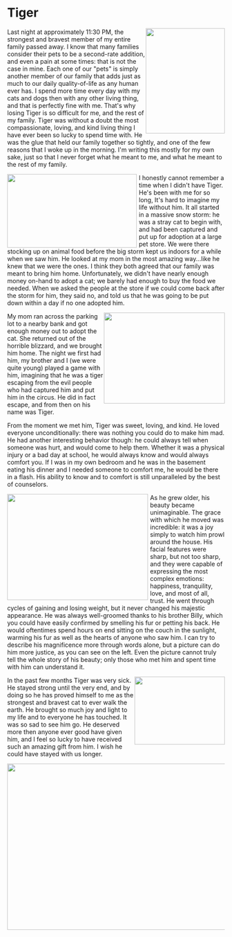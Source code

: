 # Tiger #

<a href="http://cartera.me/blog/wp-content/uploads/DVC00025.jpg"><img class="size-full wp-image-224 alignright" style="float: right;" title="DVC00025" src="http://cartera.me/blog/wp-content/uploads/DVC00025.jpg" alt="" width="183" height="243" /></a>Last night at approximately 11:30 PM, the strongest and bravest member of my entire family passed away. I know that many families consider their pets to be a second-rate addition, and even a pain at some times: that is not the case in mine. Each one of our "pets" is simply another member of our family that adds just as much to our daily quality-of-life as any human ever has. I spend more time every day with my cats and dogs then with any other living thing, and that is perfectly fine with me. That's why losing Tiger is so difficult for me, and the rest of my family. Tiger was without a doubt the most compassionate, loving, and kind living thing I have ever been so lucky to spend time with. He was the glue that held our family together so tightly, and one of the few reasons that I woke up in the morning. I'm writing this mostly for my own sake, just so that I never forget what he meant to me, and what he meant to the rest of my family.

<a href="http://cartera.me/blog/wp-content/uploads/DVC00113.jpg"><img class="alignleft" style="float: left; margin-right: 5px;" title="DVC00113" src="http://cartera.me/blog/wp-content/uploads/DVC00113-500x283.jpg" alt="" width="300" height="170" /></a>I honestly cannot remember a time when I didn't have Tiger. He's been with me for so long, It's hard to imagine my life without him. It all started in a massive snow storm: he was a stray cat to begin with, and had been captured and put up for adoption at a large pet store. We were there stocking up on animal food before the big storm kept us indoors for a while when we saw him. He looked at my mom in the most amazing way...like he knew that we were the ones. I think they both agreed that our family was meant to bring him home. Unfortunately, we didn't have nearly enough money on-hand to adopt a cat; we barely had enough to buy the food we needed. When we asked the people at the store if we could come back after the storm for him, they said no, and told us that he was going to be put down within a day if no one adopted him.

<a href="http://cartera.me/blog/wp-content/uploads/DVC00297.jpg"><img class="alignright size-medium wp-image-227" style="float: right;" title="DVC00297" src="http://cartera.me/blog/wp-content/uploads/DVC00297-466x350.jpg" alt="" width="280" height="210" /></a>My mom ran across the parking lot to a nearby bank and got enough money out to adopt the cat. She returned out of the horrible blizzard, and we brought him home. The night we first had him, my brother and I (we were quite young) played a game with him, imagining that he was a tiger escaping from the evil people who had captured him and put him in the circus. He did in fact escape, and from then on his name was Tiger.

From the moment we met him, Tiger was sweet, loving, and kind. He loved everyone unconditionally: there was nothing you could do to make him mad. He had another interesting behavior though: he could always tell when someone was hurt, and would come to help them. Whether it was a physical injury or a bad day at school, he would always know and would always comfort you. If I was in my own bedroom and he was in the basement eating his dinner and I needed someone to comfort me, he would be there in a flash. His ability to know and to comfort is still unparalleled by the best of counselors.

<a href="http://cartera.me/blog/wp-content/uploads/CIMG1079.jpg"><img class="alignleft size-medium wp-image-221" style="float: left; margin-right: 5px;" title="CIMG1079" src="http://cartera.me/blog/wp-content/uploads/CIMG1079-466x350.jpg" alt="" width="326" height="245" /></a>As he grew older, his beauty became unimaginable. The grace with which he moved was incredible: it was a joy simply to watch him prowl around the house. His facial features were sharp, but not too sharp, and they were capable of expressing the most complex emotions: happiness, tranquility, love, and most of all, trust. He went through cycles of gaining and losing weight, but it never changed his majestic appearance. He was always well-groomed thanks to his brother Billy, which you could have easily confirmed by smelling his fur or petting his back. He would oftentimes spend hours on end sitting on the couch in the sunlight, warming his fur as well as the hearts of anyone who saw him. I can try to describe his magnificence more through words alone, but a picture can do him more justice, as you can see on the left. Even the picture cannot truly tell the whole story of his beauty; only those who met him and spent time with him can understand it.

<a href="http://cartera.me/blog/wp-content/uploads/CIMG0257.jpg"><img class="alignright size-medium wp-image-213" style="float: right;" title="CIMG0257" src="http://cartera.me/blog/wp-content/uploads/CIMG0257-466x350.jpg" alt="" width="209" height="157" /></a>In the past few months Tiger was very sick. He stayed strong until the very end, and by doing so he has proved himself to me as the strongest and bravest cat to ever walk the earth. He brought so much joy and light to my life and to everyone he has touched. It was so sad to see him go. He deserved more then anyone ever good have given him, and I feel so lucky to have received such an amazing gift from him. I wish he could have stayed with us longer.
<p style="text-align: center;"><a href="http://cartera.me/blog/wp-content/uploads/DVC00105.jpg">
<img class="aligncenter size-full wp-image-225" title="DVC00105" src="http://cartera.me/blog/wp-content/uploads/DVC00105.jpg" alt="" width="512" height="384" /></a></p>
